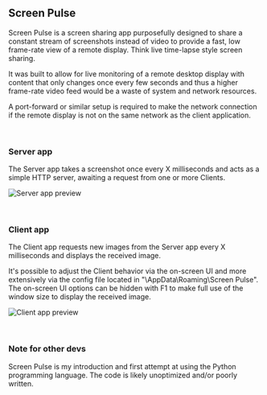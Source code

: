 
## Screen Pulse
Screen Pulse is a screen sharing app purposefully designed to share a constant stream of screenshots instead of video to provide a fast, low frame-rate view of a remote display. Think live time-lapse style screen sharing.

It was built to allow for live monitoring of a remote desktop display with content that only changes once every few seconds and thus a higher frame-rate video feed would be a waste of system and network resources.

A port-forward or similar setup is required to make the network connection if the remote display is not on the same network as the client application.

<br>

### Server app
The Server app takes a screenshot once every X milliseconds and acts as a simple HTTP server, awaiting a request from one or more Clients.

![Server app preview](.\Server.png)

<br>

### Client app
The Client app requests new images from the Server app every X milliseconds and displays the received image.

It's possible to adjust the Client behavior via the on-screen UI and more extensively via the config file located in "\AppData\Roaming\Screen Pulse".
The on-screen UI options can be hidden with F1 to make full use of the window size to display the received image.

![Client app preview](.\Client.png)

<br>

### Note for other devs
Screen Pulse is my introduction and first attempt at using the Python programming language. The code is likely unoptimized and/or poorly written.